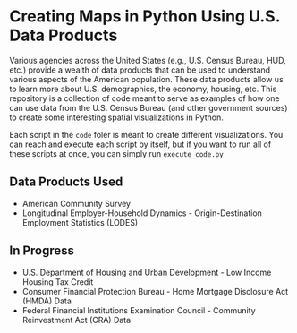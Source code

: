 # Creating Maps in Python Using U.S. Data Products

Various agencies across the United States (e.g., U.S. Census Bureau, HUD, etc.) provide a wealth of data products that can be used to understand various aspects of the American population. These data products allow us to learn more about U.S. demographics, the economy, housing, etc. This repository is a collection of code meant to serve as examples of how one can use data from the U.S. Census Bureau (and other government sources) to create some interesting spatial visualizations in Python. 

Each script in the ```code``` foler is meant to create different visualizations. You can reach and execute each script by itself, but if you want to run all of these scripts at once, you can simply run ```execute_code.py```

## Data Products Used
- American Community Survey
- Longitudinal Employer-Household Dynamics - Origin-Destination Employment Statistics (LODES)

## In Progress
- U.S. Department of Housing and Urban Development - Low Income Housing Tax Credit
- Consumer Financial Protection Bureau - Home Mortgage Disclosure Act (HMDA) Data
- Federal Financial Institutions Examination Council - Community Reinvestment Act (CRA) Data
